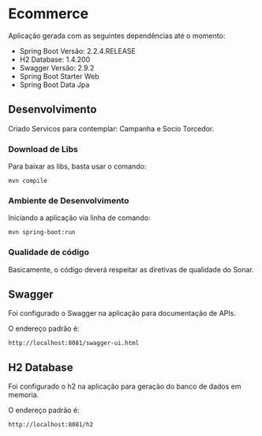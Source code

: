 # Ecommerce
Aplicação gerada com as seguintes dependências até o momento:

* Spring Boot Versão: 2.2.4.RELEASE
* H2 Database: 1.4.200
* Swagger Versão: 2.9.2
* Spring Boot Starter Web
* Spring Boot Data Jpa

## Desenvolvimento
Criado Servicos para contemplar: Campanha e Socio Torcedor.

### Download de Libs
Para baixar as libs, basta usar o comando:

```
mvn compile
````

### Ambiente de Desenvolvimento

Iniciando a aplicação via linha de comando:

````
mvn spring-boot:run
````

### Qualidade de código

Basicamente, o código deverá respeitar as diretivas de qualidade do Sonar.

## Swagger

Foi configurado o Swagger na aplicação para documentação de APIs.

O endereço padrão é:

````
http://localhost:8081/swagger-ui.html
````

## H2 Database

Foi configurado o h2 na aplicação para geração do banco de dados em memoria.

O endereço padrão é:

````
http://localhost:8081/h2
````
